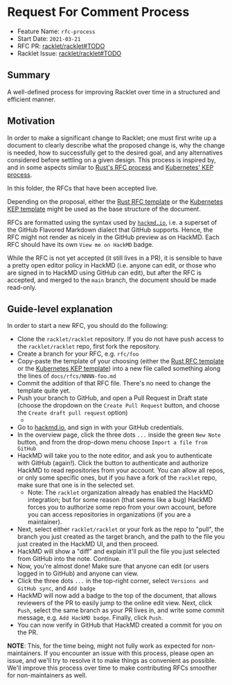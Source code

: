 # Request For Comment Process

- Feature Name: `rfc-process`
- Start Date: `2021-03-21`
- RFC PR: [racklet/racklet#TODO](https://github.com/racklet/racklet/pull/TODO)
- Racklet Issue: [racklet/racklet#TODO](https://github.com/rust-racklet/racklet/issues/TODO)

## Summary

A well-defined process for improving Racklet over time in a structured and efficient manner.

## Motivation

In order to make a significant change to Racklet; one must first write up a document to clearly describe
what the proposed change is, why the change is needed, how to successfully get to the desired goal, and
any alternatives considered before settling on a given design. This process is inspired by, and in some
aspects similar to [Rust's RFC process] and [Kubernetes' KEP process].

[Rust's RFC process]: https://github.com/rust-lang/rfcs
[Kubernetes' KEP process]: https://github.com/kubernetes/enhancements

In this folder, the RFCs that have been accepted live.

Depending on the proposal, either the [Rust RFC template] or the [Kubernetes KEP template] might be
used as the base structure of the document.

[Rust RFC template]: https://github.com/rust-lang/rfcs/blob/master/0000-template.md
[Kubernetes KEP template]: https://github.com/kubernetes/enhancements/blob/master/keps/NNNN-kep-template/README.md

RFCs are formatted using the syntax used by [`hackmd.io`](https://hackmd.io), i.e. a superset of the
GitHub Flavored Markdown dialect that GitHub supports. Hence, the RFC might not render as nicely in the
GitHub preview as on HackMD. Each RFC should have its own `View me on HackMD` badge.

While the RFC is not yet accepted (it still lives in a PR), it is sensible to have a pretty open editor
policy in HackMD (i.e. anyone can edit, or those who are signed in to HackMD using GitHub can edit), but
after the RFC is accepted, and merged to the `main` branch, the document should be made read-only.

## Guide-level explanation

In order to start a new RFC, you should do the following:

- Clone the `racklet/racklet` repository. If you do not have push access to the `racklet/racklet` repo,
  first fork the repository.
- Create a branch for your RFC, e.g. `rfc/foo`
- Copy-paste the template of your choosing (either the [Rust RFC template] or the [Kubernetes KEP template])
  into a new file called something along the lines of `docs/rfcs/NNNN-foo.md`
- Commit the addition of that RFC file. There's no need to change the template quite yet.
- Push your branch to GitHub, and open a Pull Request in Draft state (choose the dropdown on the
  `Create Pull Request` button, and choose the `Create draft pull request` option)
  - <img />
- Go to [hackmd.io](https://hackmd.io/?nav=overview), and sign in with your GitHub credentials.
- In the overview page, click the three dots `...` inside the green `New Note`
  button, and from the drop-down menu choose `Import a file from GitHub`
- HackMD will take you to the note editor, and ask you to authenticate with GitHub (again!). Click the
  button to authenticate and authorize HackMD to read repositories from your account. You can allow all repos,
  or only some specific ones, but if you have a fork of the `racklet` repo, make sure that one is in the
  selected set.
  - Note: The `racklet` organization already has enabled the HackMD integration; but for some reason (that seems
    like a bug) HackMD forces you to authorize some repo from your own account, before you can access repositories
    in organizations (if you are a maintainer).
- Next, select either `racklet/racklet` or your fork as the repo to "pull", the branch you just created as the
  target branch, and the path to the file you just created in the HackMD UI, and then proceed.
- HackMD will show a "diff" and explain it'll pull the file you just selected from GitHub into the note. Continue.
- Now, you're almost done! Make sure that anyone can edit (or users logged in to GitHub) and anyone can view.
- Click the three dots `...` in the top-right corner, select `Versions and GitHub sync`, and `Add badge`
- HackMD will now add a badge to the top of the document, that allows reviewers of the PR to easily jump to the
  online edit view. Next, click `Push`, select the same branch as your PR lives in, and write some commit message,
  e.g. `Add HackMD badge`. Finally, click `Push`.
- You can now verify in GitHub that HackMD created a commit for you on the PR.

**NOTE**: This, for the time being, might not fully work as expected for non-maintainers. If you encounter an issue
with this process, please open an issue, and we'll try to resolve it to make things as convenient as possible.
We'll improve this process over time to make contributing RFCs smoother for non-maintainers as well.
